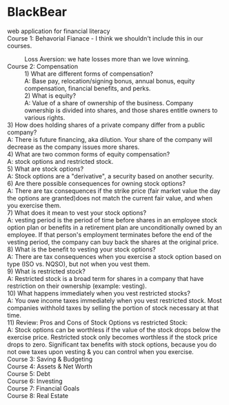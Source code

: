 # BlackBear
web application for financial literacy<br/>
Course 1: Behavorial Fianace - I think we shouldn't include this in our courses. <br/>
  <dd>Loss Aversion: we hate losses more than we love winning. <br/></dd>
Course 2: Compensation<br/>
    <dd>1) What are different forms of compensation?<br/></dd>
        <dd>A: Base pay, relocation/signing bonus, annual bonus, equity compensation, financial benefits, and perks.<br/></dd>
    <dd>2) What is equity?<br/></dd>
        <dd>A: Value of a share of ownership of the business. Company ownership is divided into shares, and those shares entitle owners to                various rights. <br/></dd>
    3) How does holding shares of a private company differ from a public company?<br/>
        A: There is future financing, aka dilution. Your share of the company will decrease as the company issues more shares. <br/>
    4) What are two common forms of equity compensation?<br/>
        A: stock options and restricted stock.<br/>
    5) What are stock options?<br/>
        A: Stock options are a "derivative", a security based on another security. <br/>
    6) Are there possible consequences for owning stock options?<br/>
        A: There are tax consequences if the strike price (fair market value the day the options are granted)does not match the current             fair value, and when you exercise them. <br/>
    7) What does it mean to vest your stock options?<br/>
        A:  vesting period is the period of time before shares in an employee stock option plan or benefits in a retirement plan are                    unconditionally owned by an employee. If that person's employment terminates before the end of the vesting period, the                    company can buy back the shares at the original price.<br/>
    8) What is the benefit to vesting your stock options?<br/>
        A: There are tax consequences when you exercise a stock option based on type (ISO vs. NQSO), but not when you vest them. <br/>
    9) What is restricted stock?<br/>
        A: Restricted stock is a broad term for shares in a company that have restriction on their ownership (example: vesting). <br/>
    10) What happens immediately when you vest restricted stocks?<br/>
        A: You owe income taxes immediately when you vest restricted stock. Most companies withhold taxes by selling the portion of               stock necessary at that time. <br/>
    11) Review: Pros and Cons of Stock Options vs restricted Stock:<br/>
        A: Stock options can be worthless if the value of the stock drops below the exercise price. Restricted stock only becomes
          worthless if the stock price drops to zero. Significant tax benefits with stock options, because you do not owe taxes upon                vesting & you can control when you exercise. <br/>
Course 3: Saving & Budgeting<br/>
Course 4: Assets & Net Worth<br/>
Course 5: Debt<br/>
Course 6: Investing<br/>
Course 7: Financial Goals<br/>
Course 8: Real Estate<br/>

